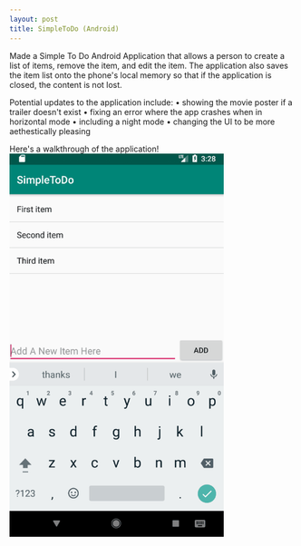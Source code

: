 ```yaml
---
layout: post
title: SimpleToDo (Android)
---
```

 
Made a Simple To Do Android Application that allows a person to create a
list of items, remove the item, and edit the item. The application also
saves the item list onto the phone's local memory so that if the
application is closed, the content is not lost.

Potential updates to the application include:
 • showing the movie poster if a trailer doesn't exist
 • fixing an error where the app crashes when in horizontal mode
 • including a night mode
 • changing the UI to be more aethestically pleasing

 Here's a walkthrough of the application! 
 <img src="/files/projects/Android/SimpleToDo_walkthrough.gif" alt="Flickster Part 1" style="width:75%;text-align:center;margin: auto;">
 